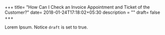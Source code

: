 +++
title= "How Can I Check an Invoice Appointment and Ticket of the Customer?"
date= 2018-01-24T17:18:02+05:30
description = ""
draft= false
+++

Lorem Ipsum.
Notice `draft` is set to true.
